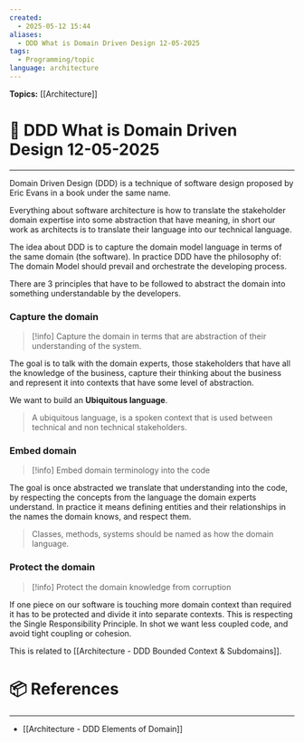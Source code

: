 ```yaml
---
created:
  - 2025-05-12 15:44
aliases:
  - DDD What is Domain Driven Design 12-05-2025
tags:
  - Programming/topic
language: architecture
---
```


**Topics:** [[Architecture]]

# 📃 DDD What is Domain Driven Design 12-05-2025

---
Domain Driven Design (DDD) is a technique of software design proposed by Eric Evans in a book under the same name.

Everything about software architecture is how to translate the stakeholder domain expertise into some abstraction that have meaning, in short our work as architects is to translate their language into our technical language.

The idea about DDD is to capture the domain model language in terms of the same domain (the software). In practice DDD have the philosophy of: The domain Model should prevail and orchestrate the developing process.

There are 3 principles that have to be followed to abstract the domain into something understandable by the developers.

### Capture the domain
> [!info] Capture the domain in terms that are abstraction of their understanding of the system.

The goal is to talk with the domain experts, those stakeholders that have all the knowledge of the business, capture their thinking about the business and represent it into contexts that have some level of abstraction.

We want to build an **Ubiquitous language**.

> A ubiquitous language, is a spoken context that is used between technical and non technical stakeholders.

### Embed domain
> [!info] Embed domain terminology into the code

The goal is once abstracted we translate that understanding into the code, by respecting the concepts from the language the domain experts understand.
In practice it means defining entities and their relationships in the names the domain knows, and respect them.

> Classes, methods, systems should be named as how the domain language.

### Protect the domain
> [!info] Protect the domain knowledge from corruption

If one piece on our software is touching more domain context than required it has to be protected and divide it into separate contexts.
This is respecting the Single Responsibility Principle.
In shot we want less coupled code, and avoid tight coupling or cohesion.

This is related to [[Architecture - DDD Bounded Context & Subdomains]].
# 📦 References

---

- [[Architecture - DDD Elements of Domain]]